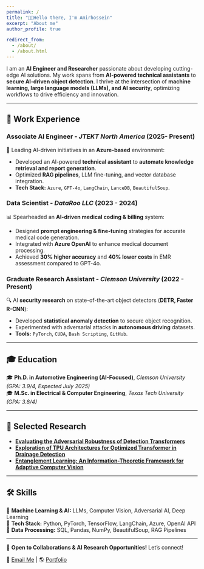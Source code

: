 ```yaml
---
permalink: /
title: "👋🏼Hello there, I'm Amirhossein"
excerpt: "About me"
author_profile: true

redirect_from:
  - /about/
  - /about.html
---
```



I am an **AI Engineer and Researcher** passionate about developing cutting-edge AI solutions. My work spans from **AI-powered technical assistants** to **secure AI-driven object detection**. I thrive at the intersection of **machine learning, large language models (LLMs), and AI security**, optimizing workflows to drive efficiency and innovation.

---

## 💼 Work Experience  

### **Associate AI Engineer** - *JTEKT North America* (2025- Present)  
🚀 Leading AI-driven initiatives in an **Azure-based** environment:  
- Developed an AI-powered **technical assistant** to **automate knowledge retrieval and report generation**.  
- Optimized **RAG pipelines**, LLM fine-tuning, and vector database integration.  
- **Tech Stack:** `Azure`, `GPT-4o`, `LangChain`, `LanceDB`, `BeautifulSoup`.  

### **Data Scientist** - *DataRoo LLC* (2023 - 2024)  
📊 Spearheaded an **AI-driven medical coding & billing** system:  
- Designed **prompt engineering & fine-tuning** strategies for accurate medical code generation.  
- Integrated with **Azure OpenAI** to enhance medical document processing.  
- Achieved **30% higher accuracy** and **40% lower costs** in EMR assessment compared to GPT-4o.  

### **Graduate Research Assistant** - *Clemson University* (2022 - Present)  
🔍 AI **security research** on state-of-the-art object detectors (**DETR, Faster R-CNN**):  
- Developed **statistical anomaly detection** to secure object recognition.  
- Experimented with adversarial attacks in **autonomous driving** datasets.  
- **Tools:** `PyTorch`, `CUDA`, `Bash Scripting`, `GitHub`.  

---

## 🎓 Education  
🎓 **Ph.D. in Automotive Engineering (AI-Focused)**, *Clemson University* *(GPA: 3.9/4, Expected July 2025)*  
🎓 **M.Sc. in Electrical & Computer Engineering**, *Texas Tech University* *(GPA: 3.8/4)*  

---

## 📜 Selected Research  
- **[Evaluating the Adversarial Robustness of Detection Transformers](https://arxiv.org/abs/2412.18718)**  
- **[Exploration of TPU Architectures for Optimized Transformer in Drainage Detection](https://ieeexplore.ieee.org/abstract/document/10826077)**  
- **[Entanglement Learning: An Information-Theoretic Framework for Adaptive Computer Vision](https://www.mdpi.com/1996-1073/17/4/868)**  

---

## 🛠️ Skills  
🔹 **Machine Learning & AI:** LLMs, Computer Vision, Adversarial AI, Deep Learning  
🔹 **Tech Stack:** Python, PyTorch, TensorFlow, LangChain, Azure, OpenAI API  
🔹 **Data Processing:** SQL, Pandas, NumPy, BeautifulSoup, RAG Pipelines  

---

🚀 **Open to Collaborations & AI Research Opportunities!** Let’s connect!  

📩 [Email Me](mailto:anazeri@clemson.edu) | 🌎 [Portfolio](https://github.com/amirhnazerii)  


